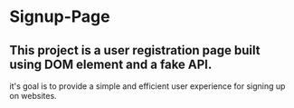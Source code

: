 # Signup-Page 

## This project is a user registration page built using DOM element and a fake API.
it's goal is to provide a simple and efficient user experience for signing up on websites.
